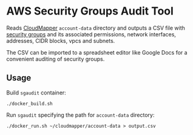 # AWS Security Groups Audit Tool

Reads [CloudMapper](https://github.com/duo-labs/cloudmapper) `account-data` directory and outputs a CSV file with [security groups](https://docs.aws.amazon.com/vpc/latest/userguide/VPC_SecurityGroups.html) and its associated permissions, network interfaces, addresses, CIDR blocks, vpcs and subnets.

The CSV can be imported to a spreadsheet editor like Google Docs for a convenient auditing of security groups.

## Usage

Build `sgaudit` container:

```
./docker_build.sh
```

Run `sgaudit` specifying the path for `account-data` directory:

```
./docker_run.sh ~/cloudmapper/account-data > output.csv
```
